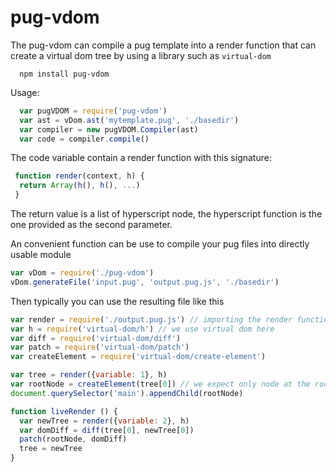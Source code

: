 # pug-vdom

The pug-vdom can compile a pug template into a render function that
can create a virtual dom tree by using a library such as `virtual-dom`

``` shell
  npm install pug-vdom
```

Usage:

``` js
  var pugVDOM = require('pug-vdom')
  var ast = vDom.ast('mytemplate.pug', './basedir')
  var compiler = new pugVDOM.Compiler(ast)
  var code = compiler.compile()
```

The code variable contain a render function with this signature:  

``` js
 function render(context, h) {
  return Array(h(), h(), ...)
 }
```

The return value is a list of hyperscript node, the hyperscript function
is the one provided as the second parameter.

An convenient function can be use to compile your pug files into
directly usable module

``` js
var vDom = require('./pug-vdom')
vDom.generateFile('input.pug', 'output.pug.js', './basedir')
```

Then typically you can use the resulting file like this

``` js
var render = require('./output.pug.js') // importing the render function of this template
var h = require('virtual-dom/h') // we use virtual dom here
var diff = require('virtual-dom/diff')
var patch = require('virtual-dom/patch')
var createElement = require('virtual-dom/create-element')

var tree = render({variable: 1}, h)
var rootNode = createElement(tree[0]) // we expect only node at the root
document.querySelector('main').appendChild(rootNode)

function liveRender () {
  var newTree = render({variable: 2}, h)
  var domDiff = diff(tree[0], newTree[0])
  patch(rootNode, domDiff)
  tree = newTree
}
```
